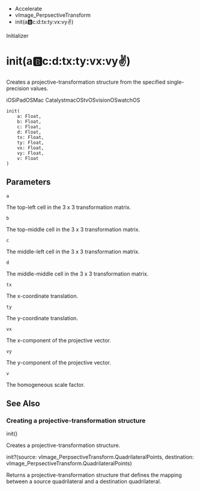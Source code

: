 

- Accelerate
- vImage_PerpsectiveTransform
-  init(a:b:c:d:tx:ty:vx:vy:v:) 

Initializer

# init(a:b:c:d:tx:ty:vx:vy:v:)

Creates a projective-transformation structure from the specified single-precision values.

iOSiPadOSMac CatalystmacOStvOSvisionOSwatchOS

``` source
init(
    a: Float,
    b: Float,
    c: Float,
    d: Float,
    tx: Float,
    ty: Float,
    vx: Float,
    vy: Float,
    v: Float
)
```

## Parameters 

`a`  

The top-left cell in the 3 x 3 transformation matrix.

`b`  

The top-middle cell in the 3 x 3 transformation matrix.

`c`  

The middle-left cell in the 3 x 3 transformation matrix.

`d`  

The middle-middle cell in the 3 x 3 transformation matrix.

`tx`  

The x-coordinate translation.

`ty`  

The y-coordinate translation.

`vx`  

The x-component of the projective vector.

`vy`  

The y-component of the projective vector.

`v`  

The homogeneous scale factor.

## See Also

### Creating a projective-transformation structure

init()

Creates a projective-transformation structure.

init?(source: vImage_PerpsectiveTransform.QuadrilateralPoints, destination: vImage_PerpsectiveTransform.QuadrilateralPoints)

Returns a projective-transformation structure that defines the mapping between a source quadrilateral and a destination quadrilateral.


